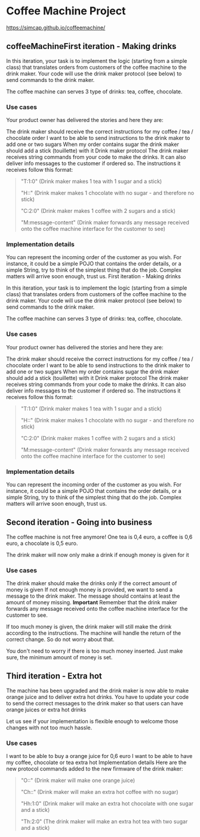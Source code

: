 # Coffee Machine Project

https://simcap.github.io/coffeemachine/

## coffeeMachineFirst iteration - Making drinks

In this iteration, your task is to implement the logic (starting from a simple class) that translates orders from customers of the coffee machine to the drink maker. Your code will use the drink maker protocol (see below) to send commands to the drink maker.

The coffee machine can serves 3 type of drinks: tea, coffee, chocolate.

### Use cases
Your product owner has delivered the stories and here they are:

The drink maker should receive the correct instructions for my coffee / tea / chocolate order
I want to be able to send instructions to the drink maker to add one or two sugars
When my order contains sugar the drink maker should add a stick (touillette) with it
Drink maker protocol
The drink maker receives string commands from your code to make the drinks. It can also deliver info messages to the customer if ordered so. The instructions it receives follow this format:

> "T:1:0" (Drink maker makes 1 tea with 1 sugar and a stick)
> 
> "H::" (Drink maker makes 1 chocolate with no sugar - and therefore no stick)
> 
> "C:2:0" (Drink maker makes 1 coffee with 2 sugars and a stick)
> 
> "M:message-content" (Drink maker forwards any message received onto the coffee machine interface 
> for the customer to see)
### Implementation details
You can represent the incoming order of the customer as you wish. For instance, it could be a simple POJO that contains the order details, or a simple String, try to think of the simplest thing that do the job. Complex matters will arrive soon enough, trust us.
First iteration - Making drinks

In this iteration, your task is to implement the logic (starting from a simple class) that translates orders from customers of the coffee machine to the drink maker. Your code will use the drink maker protocol (see below) to send commands to the drink maker.

The coffee machine can serves 3 type of drinks: tea, coffee, chocolate.

### Use cases
Your product owner has delivered the stories and here they are:

The drink maker should receive the correct instructions for my coffee / tea / chocolate order
I want to be able to send instructions to the drink maker to add one or two sugars
When my order contains sugar the drink maker should add a stick (touillette) with it
Drink maker protocol
The drink maker receives string commands from your code to make the drinks. It can also deliver info messages to the customer if ordered so. The instructions it receives follow this format:

> "T:1:0" (Drink maker makes 1 tea with 1 sugar and a stick)
> 
> "H::" (Drink maker makes 1 chocolate with no sugar - and therefore no stick)
> 
> "C:2:0" (Drink maker makes 1 coffee with 2 sugars and a stick)
> 
> "M:message-content" (Drink maker forwards any message received
				onto the coffee machine interface 
				for the customer to see)
### Implementation details
You can represent the incoming order of the customer as you wish. For instance, it could be a simple POJO that contains the order details, or a simple String, try to think of the simplest thing that do the job. Complex matters will arrive soon enough, trust us.

## Second iteration - Going into business

The coffee machine is not free anymore! One tea is 0,4 euro, a coffee is 0,6 euro, a chocolate is 0,5 euro.

The drink maker will now only make a drink if enough money is given for it

### Use cases
The drink maker should make the drinks only if the correct amount of money is given
If not enough money is provided, we want to send a message to the drink maker. The message should contains at least the amount of money missing.
**Important**
Remember that the drink maker forwards any message received onto the coffee machine interface for the customer to see.

If too much money is given, the drink maker will still make the drink according to the instructions. The machine will handle the return of the correct change. So do not worry about that.

You don't need to worry if there is too much money inserted. Just make sure, the minimum amount of money is set.

## Third iteration - Extra hot

The machine has been upgraded and the drink maker is now able to make orange juice and to deliver extra hot drinks. You have to update your code to send the correct messages to the drink maker so that users can have orange juices or extra hot drinks

Let us see if your implementation is flexible enough to welcome those changes with not too much hassle.

### Use cases
I want to be able to buy a orange juice for 0,6 euro
I want to be able to have my coffee, chocolate or tea extra hot
Implementation details
Here are the new protocol commands added to the new firmware of the drink maker:

> "O::" (Drink maker will make one orange juice)
> 
> "Ch::" (Drink maker will make an extra hot coffee with no sugar)
> 
> "Hh:1:0" (Drink maker will make an extra hot chocolate with one sugar and a stick)
> 
> "Th:2:0" (The drink maker will make an extra hot tea with two sugar and a stick)
